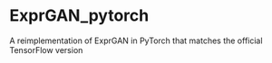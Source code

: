 # ExprGAN_pytorch
A reimplementation of ExprGAN in PyTorch that matches the official TensorFlow version
